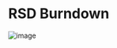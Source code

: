 # RSD Burndown

![image](https://github.com/user-attachments/assets/6bc9979d-349a-413f-a1df-664587babfc0)
